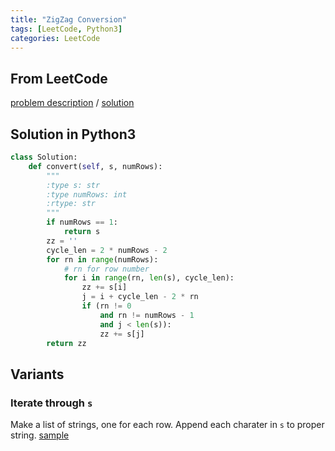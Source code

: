 ```yaml
---
title: "ZigZag Conversion"
tags: [LeetCode, Python3]
categories: LeetCode
---
```


## From LeetCode
[problem description](https://leetcode.com/problems/zigzag-conversion/description/)
/
[solution](https://leetcode.com/problems/zigzag-conversion/solution/#approach-2-visit-by-row)

## Solution in Python3
```python
class Solution:
    def convert(self, s, numRows):
        """
        :type s: str
        :type numRows: int
        :rtype: str
        """
        if numRows == 1:
            return s
        zz = ''
        cycle_len = 2 * numRows - 2
        for rn in range(numRows):
            # rn for row number
            for i in range(rn, len(s), cycle_len):
                zz += s[i]
                j = i + cycle_len - 2 * rn
                if (rn != 0 
                    and rn != numRows - 1 
                    and j < len(s)): 
                    zz += s[j]
        return zz
```

## Variants

### Iterate through `s`
Make a list of strings, one for each row. Append each charater in `s` to proper string. [sample](https://leetcode.com/problems/zigzag-conversion/solution/#approach-1-sort-by-row)
